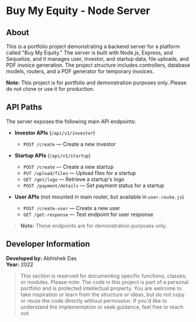 # Buy My Equity - Node Server

## About

This is a portfolio project demonstrating a backend server for a platform called "Buy My Equity." The server is built with Node.js, Express, and Sequelize, and it manages user, investor, and startup data, file uploads, and PDF invoice generation. The project structure includes controllers, database models, routers, and a PDF generator for temporary invoices.

**Note:** This project is for portfolio and demonstration purposes only. Please do not clone or use it for production.

## API Paths

The server exposes the following main API endpoints:

- **Investor APIs** (`/api/v1/investor`)
  - `POST /create` — Create a new investor

- **Startup APIs** (`/api/v1/startup`)
  - `POST /create` — Create a new startup
  - `PUT /upload/files` — Upload files for a startup
  - `GET /get/logo` — Retrieve a startup's logo
  - `POST /payment/details` — Set payment status for a startup

- **User APIs** (not mounted in main router, but available in `user.route.js`)
  - `POST /create-user` — Create a new user
  - `GET /get-response` — Test endpoint for user response

> **Note:** These endpoints are for demonstration purposes only.


## Developer Information

**Developed by:** Abhishek Das  
**Year:** 2022

> This section is reserved for documenting specific functions, classes, or modules.
> Please note: The code in this project is part of a personal portfolio and is protected intellectual property.
You are welcome to take inspiration or learn from the structure or ideas, but do not copy or reuse the code directly without permission.
If you'd like to understand the implementation or seek guidance, feel free to reach out.
